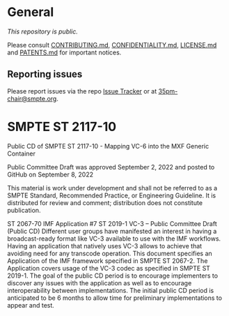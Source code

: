 # General

_This repository is public._ 

Please consult [CONTRIBUTING.md](./CONTRIBUTING.md), [CONFIDENTIALITY.md](./CONFIDENTIALITY.md), [LICENSE.md](./LICENSE.md) and [PATENTS.md](./PATENTS.md) for important notices.

## Reporting issues

Please report issues via the repo [Issue Tracker](https://github.com/SMPTE/st2067-70/issues) or at [35pm-chair@smpte.org](mailto:35pm-chair@smpte.org).

# SMPTE ST 2117-10
Public CD of SMPTE ST 2117-10 - Mapping VC-6 into the MXF Generic Container

Public Committee Draft was approved September 2, 2022 and posted to GitHub on September 8, 2022

This material is work under development and shall not be referred to as a SMPTE Standard, Recommended Practice, or Engineering Guideline. It is distributed for review and comment; distribution does not constitute publication.

ST 2067-70 IMF Application #7 ST 2019-1 VC-3 – Public Committee Draft (Public CD) Different user groups have manifested an interest in having a broadcast-ready format like VC-3 available to use with the IMF workflows. Having an application that natively uses VC-3 allows to achieve that avoiding need for any transcode operation. This document specifies an Application of the IMF framework specified in SMPTE ST 2067-2. The Application covers usage of the VC-3 codec as specified in SMPTE ST 2019-1. The goal of the public CD period is to encourage implementers to discover any issues with the application as well as to encourage interoperability between implementations. The initial public CD period is anticipated to be 6 months to allow time for preliminary implementations to appear and test.
